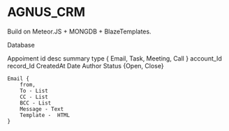 # AGNUS_CRM

Build on Meteor.JS + MONGDB + BlazeTemplates.

Database

Appoiment
	id
	desc
	summary
	type { Email, Task, Meeting, Call }
	account_Id
	record_Id
	CreatedAt
	Date
	Author
	Status {Open, Close}

	Email {
		from,
		To - List
		CC - List
		BCC - List
		Message - Text
		Template -  HTML
	}
	
